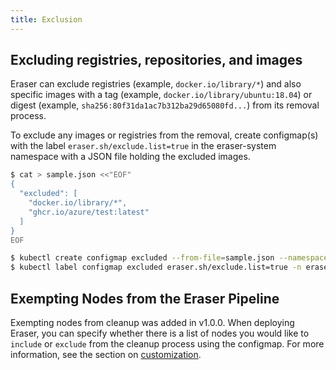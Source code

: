 ```yaml
---
title: Exclusion
---
```


## Excluding registries, repositories, and images
Eraser can exclude registries (example, `docker.io/library/*`) and also specific images with a tag (example, `docker.io/library/ubuntu:18.04`) or digest (example, `sha256:80f31da1ac7b312ba29d65080fd...`) from its removal process.

To exclude any images or registries from the removal, create configmap(s) with the label `eraser.sh/exclude.list=true` in the eraser-system namespace with a JSON file holding the excluded images.

```bash
$ cat > sample.json <<"EOF"
{
  "excluded": [
    "docker.io/library/*",
    "ghcr.io/azure/test:latest"
  ]
}
EOF

$ kubectl create configmap excluded --from-file=sample.json --namespace=eraser-system
$ kubectl label configmap excluded eraser.sh/exclude.list=true -n eraser-system
```

## Exempting Nodes from the Eraser Pipeline
Exempting nodes from cleanup was added in v1.0.0. When deploying Eraser, you can specify whether there is a list of nodes you would like to `include` or `exclude` from the cleanup process using the configmap. For more information, see the section on [customization](/eraser/docs/customization).
